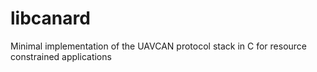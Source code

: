# libcanard
Minimal implementation of the UAVCAN protocol stack in C for resource constrained applications
